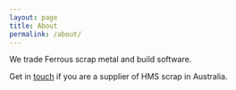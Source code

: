 ```yaml
---
layout: page
title: About
permalink: /about/
---
```


We trade Ferrous scrap metal and build software.

Get in [touch](mailto:info@gskglobal.com.au) if you are a supplier of HMS scrap in Australia.


